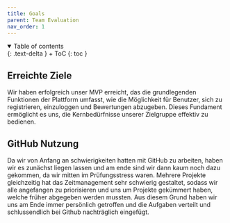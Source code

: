 ```yaml
---
title: Goals
parent: Team Evaluation
nav_order: 1
---
```


<details open markdown="block">
{: .text-delta }
<summary>Table of contents</summary>
+ ToC
{: toc }
</details>

## Erreichte Ziele

Wir haben erfolgreich unser MVP erreicht, das die grundlegenden Funktionen der Plattform umfasst, wie die Möglichkeit für Benutzer, sich zu registrieren, einzuloggen und Bewertungen abzugeben. Dieses Fundament ermöglicht es uns, die Kernbedürfnisse unserer Zielgruppe effektiv zu bedienen.

## GitHub Nutzung

Da wir von Anfang an schwierigkeiten hatten mit GitHub zu arbeiten, haben wir es zunächst liegen lassen und am ende sind wir dann kaum noch dazu gekommen, da wir mitten im Prüfungsstress waren. Mehrere Projekte gleichzeitig hat das Zeitmanagement sehr schwierig gestaltet, sodass wir alle angefangen zu priorisieren und uns um Projekte gekümmert haben, welche früher abgegeben werden mussten.
Aus diesem Grund haben wir uns am Ende immer persönlich getroffen und die Aufgaben verteilt und schlussendlich bei Github nachträglich eingefügt.
